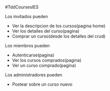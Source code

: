 #TddCoursesIES

Los invitados pueden
* Ver la descripcion de los cursos(pagina home)
* Ver los detalles del curso(pagina)
* Comprar un curso(desde los detalles del crud)

Los miembros pueden
* Autenticarse(pagina)
* Ver los cursos comprados(pagina)
* Ver un curso comprado(pagina)

Los administradores pueden
* Postear sobre un curso nuevo

